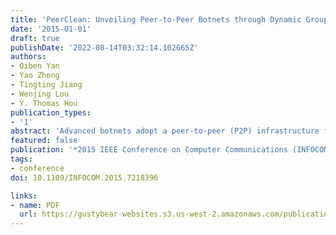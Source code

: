 ```yaml
---
title: 'PeerClean: Unveiling Peer-to-Peer Botnets through Dynamic Group Behavior Analysis'
date: '2015-01-01'
draft: true
publishDate: '2022-08-14T03:32:14.102665Z'
authors:
- Qiben Yan
- Yao Zheng
- Tingting Jiang
- Wenjing Lou
- Y. Thomas Hou
publication_types:
- '1'
abstract: 'Advanced botnets adopt a peer-to-peer (P2P) infrastructure for more resilient command and control (C&C). Traditional detection techniques become less effective in identifying bots that communicate via a P2P structure. In this paper, we present PeerClean, a novel system that detects P2P botnets in real time using only high-level features extracted from C&C network flow traffic. PeerClean reliably distinguishes P2P bot-infected hosts from legitimate P2P hosts by jointly considering flow-level traffic statistics and network connection patterns. Instead of working on individual connections or hosts, PeerClean clusters hosts with similar flow traffic statistics into groups. It then extracts the collective and dynamic connection patterns of each group by leveraging a novel dynamic group behavior analysis. Comparing with the individual host-level connection patterns, the collective group patterns are more robust and differentiable. Multi-class classification models are then used to identify different types of bots based on the established patterns. To increase the detection probability, we further propose to train the model with average group behavior, but to explore the extreme group behavior for the detection. We evaluate PeerClean on real-world flow records from a campus network. Our evaluation shows that PeerClean is able to achieve high detection rates with few false positives.'
featured: false
publication: '*2015 IEEE Conference on Computer Communications (INFOCOM)*'
tags:
- conference
doi: 10.1109/INFOCOM.2015.7218396

links:
- name: PDF
  url: https://gustybear-websites.s3.us-west-2.amazonaws.com/publication-yan-peer-clean-unveiling-peertopeer-2015/Yan+et+al_2015_PeerClean.pdf
---
```


